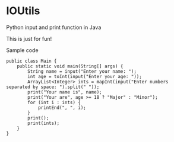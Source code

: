 # IOUtils
Python input and print function in Java

This is just for fun!

Sample code
```
public class Main {
    public static void main(String[] args) {
        String name = input("Enter your name: ");
        int age = toInt(input("Enter your age: "));
        ArrayList<Integer> ints = mapInt(input("Enter numbers separated by space: ").split(" "));
        print("Your name is", name);
        print("Your are", age >= 18 ? "Major" : "Minor");
        for (int i : ints) {
            printEnd(", ", i);
        }
        print();
        print(ints);
    }
}
```
